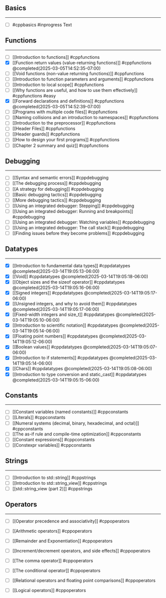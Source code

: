 ## Basics
___

- [ ] #cppbasics #inprogress Text

## Functions 
____
- [ ] [[Introduction to functions]] #cppfunctions
- [x] [[Function return values (value-returning functions)]] #cppfunctions @completed(2025-03-05T14:52:35-07:00)
- [ ] [[Void functions (non-value returning functions)]] #cppfunctions
- [ ] [[Introduction to function parameters and arguments]] #cppfunctions
- [ ] [[Introduction to local scope]] #cppfunctions
- [ ] [[Why functions are useful, and how to use them effectively]] #cppfunctions #easy
- [x] [[Forward declarations and definitions]] #cppfunctions @completed(2025-03-05T14:52:39-07:00)
- [ ] [[Programs with multiple code files]] #cppfunctions
- [ ] [[Naming collisions and an introduction to namespaces]] #cppfunctions
- [ ] [[Introduction to the preprocessor]] #cppfunctions
- [ ] [[Header Files]] #cppfunctions
- [ ] [[Header guards]] #cppfunctions
- [ ] [[How to design your first programs]] #cppfunctions
- [ ] [[Chapter 2 summary and quiz]] #cppfunctions

## Debugging 
___
- [ ] [[Syntax and semantic errors]] #cppdebugging
- [ ] [[The debugging process]] #cppdebugging
- [ ] [[A strategy for debugging]] #cppdebugging
- [ ] [[Basic debugging tactics]] #cppdebugging
- [ ] [[More debugging tactics]] #cppdebugging
- [ ] [[Using an integrated debugger: Stepping]] #cppdebugging
- [ ] [[Using an integrated debugger: Running and breakpoints]] #cppdebugging
- [ ] [[Using an integrated debugger: Watching variables]] #cppdebugging
- [ ] [[Using an integrated debugger: The call stack]] #cppdebugging
- [ ] [[Finding issues before they become problems]] #cppdebugging

## Datatypes
___
- [x] [[Introduction to fundamental data types]] #cppdatatypes @completed(2025-03-14T19:05:13-06:00)
- [x] [[Void]] #cppdatatypes @completed(2025-03-14T19:05:18-06:00)
- [x] [[Object sizes and the sizeof operator]] #cppdatatypes @completed(2025-03-14T19:05:16-06:00)
- [x] [[Signed integers]] #cppdatatypes @completed(2025-03-14T19:05:17-06:00)
- [x] [[Unsigned integers, and why to avoid them]] #cppdatatypes @completed(2025-03-14T19:05:17-06:00)
- [x] [[Fixed-width integers and size_t]] #cppdatatypes @completed(2025-03-14T19:05:10-06:00)
- [x] [[Introduction to scientific notation]] #cppdatatypes @completed(2025-03-14T19:05:14-06:00)
- [x] [[Floating point numbers]] #cppdatatypes @completed(2025-03-14T19:05:12-06:00)
- [x] [[Boolean values]] #cppdatatypes @completed(2025-03-14T19:05:07-06:00)
- [x] [[Introduction to if statements]] #cppdatatypes @completed(2025-03-14T19:05:14-06:00)
- [x] [[Chars]] #cppdatatypes @completed(2025-03-14T19:05:08-06:00)
- [x] [[Introduction to type conversion and static_cast]] #cppdatatypes @completed(2025-03-14T19:05:15-06:00)

## Constants
___
- [ ] [[Constant variables (named constants)]] #cppconstants
- [ ] [[Literals]] #cppconstants
- [ ] [[Numeral systems (decimal, binary, hexadecimal, and octal)]] #cppconstants
- [ ] [[The as-if rule and compile-time optimization]] #cppconstants
- [ ] [[Constant expressions]] #cppconstants
- [ ] [[Constexpr variables]] #cppconstants

## Strings 
___
- [ ] [[Introduction to std::string]] #cppstrings
- [ ] [[Introduction to std::string_view]] #cppstrings
- [ ] [[std::string_view (part 2)]] #cppstrings
## Operators
___
- [ ] [[Operator precedence and associativity]] #cppoperators
- [ ] [[Arithmetic operators]] #cppoperators
- [ ] [[Remainder and Exponentiation]] #cppoperators
- [ ] [[Increment/decrement operators, and side effects]] #cppoperators
- [ ] [[The comma operator]] #cppoperators
- [ ] [[The conditional operator]] #cppoperators
- [ ] [[Relational operators and floating point comparisons]] #cppoperators
- [ ] [[Logical operators]] #cppoperators

